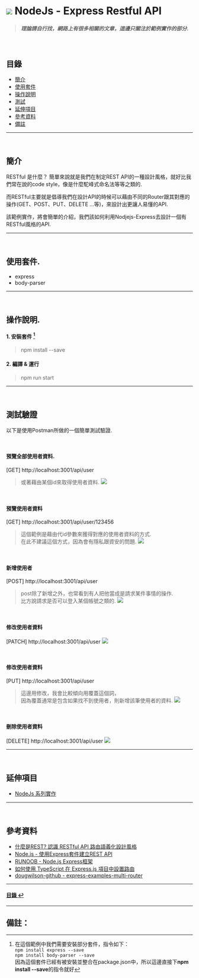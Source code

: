 # ![](https://drive.google.com/uc?id=10INx5_pkhMcYRdx_OO4rXNXxcsvPtBYq) NodeJs - Express Restful API
> ##### 理論請自行找，網路上有很多相關的文章，這邊只關注於範例實作的部分.

<br>

<!--ts-->
## 目錄
* [簡介](#簡介)
* [使用套件](#使用套件)
* [操作說明](#操作說明)
* [測試](#測試)
* [延伸項目](#延伸項目)
* [參考資料](#參考資料)
* [備註](#備註)
<!--te-->

---
<br>

## 簡介
RESTful 是什麼？ 簡單來說就是我們在制定REST API的一種設計風格，就好比我們常在說的code style，像是什麼駝峰式命名法等等之類的.

而RESTful主要就是倡導我們在設計API的時候可以藉由不同的Router跟其對應的操作(GET、POST、PUT、DELETE ...等)，來設計出更讓人易懂的API.

該範例實作，將會簡單的介紹，我們該如何利用Nodjejs-Express去設計一個有RESTful風格的API.

---
<br>

## 使用套件.
- express
- body-parser

---
<br>

## 操作說明.
#### 1. 安裝套件 [^1]
> npm install --save
#### 2. 編譯 & 運行
> npm run start

---
<br>

## 測試驗證
以下是使用Postman所做的一個簡單測試驗證.

<br>

#### 預覽全部使用者資料.
[GET] http://localhost:3001/api/user
> 或著藉由某個id來取得使用者資料.
![](https://drive.google.com/uc?id=198XwY3JuxGvUAskX48-WClr39DX2ZCnk)

<br>

#### 預覽使用者資料
[GET] http://localhost:3001/api/user/123456
> 這個範例是藉由代id參數來獲得對應的使用者資料的方式. <br>
> 在此不建議這個方式，因為會有隱私跟資安的問題.
![](https://drive.google.com/uc?id=1Vg1-82q4ibYut3hlrD6ZVJAuJBS2BIfy)

<br>

#### 新增使用者
[POST] http://localhost:3001/api/user
> post除了新增之外，也常看到有人把他當成是請求某件事情的操作. <br>
> 比方說請求是否可以登入某個帳號之類的.
![](https://drive.google.com/uc?id=1ZcwHtiKbGnumwBFtcUNWZQAqbKOQ3fCI)

<br>

#### 修改使用者資料
[PATCH] http://localhost:3001/api/user
![](https://drive.google.com/uc?id=1dkCSbkyrg-g8_POmUVXJ6yk6M2RdVOLA)

<br>

#### 修改使用者資料
[PUT] http://localhost:3001/api/user
> 這邊用修改，我會比較傾向用覆蓋這個詞，<br>
> 因為覆蓋通常是包含如果找不到使用者，則新增該筆使用者的資料.
![](https://drive.google.com/uc?id=1m5DUdhKz2XV2Vc1nVGjRHZYodr_FRjxF)

<br>

#### 刪除使用者資料
[DELETE] http://localhost:3001/api/user
![](https://drive.google.com/uc?id=1rk-B98G1ySFXMsLewvB2jkFuyAb29i5Z)

---
<br>

## 延伸項目
* [NodeJs 系列實作](https://github.com/RC-Dev-Tech/nodejs-index) <br>

---
<br>

## 參考資料
* [什麼是REST? 認識 RESTful API 路由語義化設計風格](https://tw.alphacamp.co/blog/rest-restful-api?gclid=CjwKCAjw_MqgBhAGEiwAnYOAegj_NeaXyLtCqL99ucHUk2PhIzV0ZaT5G4e_zBke3zLMirAHr_oW2RoCNlEQAvD_BwE) <br>
* [Node.js - 使用Express套件建立REST API](https://ithelp.ithome.com.tw/articles/10240749) <br>
* [RUNOOB - Node.js Express框架](https://www.runoob.com/nodejs/nodejs-express-framework.html) <br>
* [如何使用 TypeScript 在 Express.js 項目中設置路由](https://dev.to/sulistef/how-to-set-up-routing-in-an-expressjs-project-using-typescript-51ib) <br>
* [dougwilson-github - express-examples-multi-router](https://github.com/expressjs/express/tree/master/examples/multi-router) <br>

---
<!--ts-->
#### [目錄 ↩](#目錄)
<!--te-->
---
## 備註：

[^1]: 在這個範例中我們需要安裝部分套件，指令如下：<br>
`npm install express --save` <br>
`npm install body-parser --save` <br>
因為這個套件已經有被安裝並整合在package.json中，所以這邊直接下**npm install --save**的指令就好